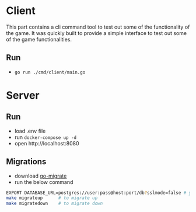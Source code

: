# Client
This part contains a cli command tool to test out some of the functionality of the game. It was quickly built to provide a simple interface to test out some of the game functionalities.
## Run
- `go run ./cmd/client/main.go`

# Server
## Run
- load .env file
- run `docker-compose up -d`
- open http://localhost:8080

## Migrations
- download [go-migrate](https://github.com/golang-migrate/migrate/tree/master/cmd/migrate)
- run the below command
```bash
EXPORT DATABASE_URL=postgres://user:pass@host:port/db?sslmode=false # your database url
make migrateup      # to migrate up
make migratedown    # to migrate down
```

